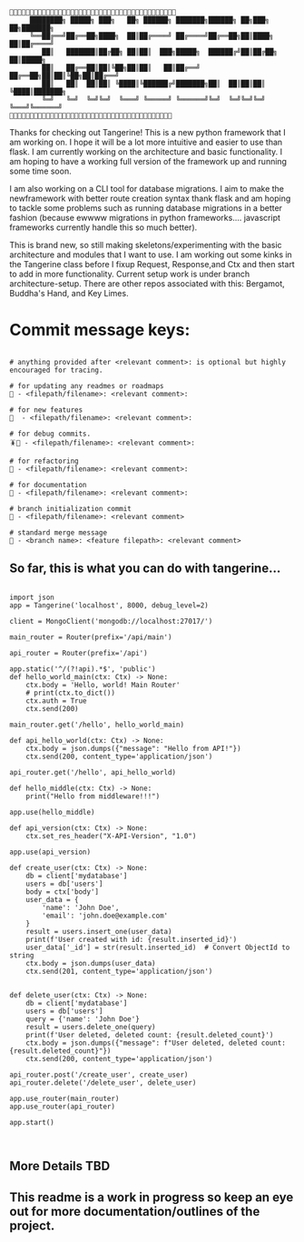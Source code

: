 
```text
🍊🍊🍊🍊🍊🍊🍊🍊🍊🍊🍊🍊🍊🍊🍊🍊🍊🍊🍊🍊🍊🍊🍊🍊🍊🍊🍊🍊🍊🍊🍊🍊🍊🍊🍊🍊🍊🍊🍊🍊🍊
     ████████╗ █████╗ ███╗   ██╗ ██████╗ ███████╗██████╗ ██╗███╗   ██╗███████╗
     ╚══██╔══╝██╔══██╗████╗  ██║██╔════╝ ██╔════╝██╔══██╗██║████╗  ██║██╔════╝
        ██║   ███████║██╔██╗ ██║██║  ███╗█████╗  ██████╔╝██║██╔██╗ ██║█████╗
        ██║   ██╔══██║██║╚██╗██║██║   ██║██╔══╝  ██╔══██╗██║██║╚██╗██║██╔══╝
        ██║   ██║  ██║██║ ╚████║╚██████╔╝███████╗██║  ██║██║██║ ╚████║███████╗
        ╚═╝   ╚═╝  ╚═╝╚═╝  ╚═══╝ ╚═════╝ ╚══════╝╚═╝  ╚═╝╚═╝╚═╝  ╚═══╝╚══════╝
🍊🍊🍊🍊🍊🍊🍊🍊🍊🍊🍊🍊🍊🍊🍊🍊🍊🍊🍊🍊🍊🍊🍊🍊🍊🍊🍊🍊🍊🍊🍊🍊🍊🍊🍊🍊🍊🍊🍊🍊
```
Thanks for checking out Tangerine! This is a new python framework that I am working on. I hope
it will be a lot more intuitive and easier to use than flask. I am currently working on the
architecture and basic functionality. I am hoping to have a working full version of the framework
up and running some time soon.


I am also working on a CLI tool for database migrations.
I aim to make the newframework with better route creation syntax thank flask and
am hoping to tackle some problems such as running database migrations in a better fashion (because
ewwww migrations in python frameworks.... javascript frameworks currently handle this so much better).

This is brand new, so still making skeletons/experimenting with the basic architecture and modules that I want to use.
I am working out some kinks in the Tangerine class before I fixup Request, Response,and Ctx and then start to add in
more functionality. Current setup work is under branch architecture-setup. There are other repos associated with this:
Bergamot, Buddha's Hand, and Key Limes.

# Commit message keys:
```

# anything provided after <relevant comment>: is optional but highly encouraged for tracing.

# for updating any readmes or roadmaps
📖 - <filepath/filename>: <relevant comment>:

# for new features
🚀  - <filepath/filename>: <relevant comment>:

# for debug commits.
🪳👟 - <filepath/filename>: <relevant comment>:

# for refactoring
🧠 - <filepath/filename>: <relevant comment>:

# for documentation
🪷 - <filepath/filename>: <relevant comment>:

# branch initialization commit
🌱 - <filepath/filename>: <relevant comment>

# standard merge message
🔀 - <branch name>: <feature filepath>: <relevant comment>

```
## So far, this is what you can do with tangerine...

```

import json
app = Tangerine('localhost', 8000, debug_level=2)

client = MongoClient('mongodb://localhost:27017/')

main_router = Router(prefix='/api/main')

api_router = Router(prefix='/api')

app.static('^/(?!api).*$', 'public')
def hello_world_main(ctx: Ctx) -> None:
    ctx.body = 'Hello, world! Main Router'
    # print(ctx.to_dict())
    ctx.auth = True
    ctx.send(200)

main_router.get('/hello', hello_world_main)

def api_hello_world(ctx: Ctx) -> None:
    ctx.body = json.dumps({"message": "Hello from API!"})
    ctx.send(200, content_type='application/json')

api_router.get('/hello', api_hello_world)

def hello_middle(ctx: Ctx) -> None:
    print("Hello from middleware!!!")

app.use(hello_middle)

def api_version(ctx: Ctx) -> None:
    ctx.set_res_header("X-API-Version", "1.0")

app.use(api_version)

def create_user(ctx: Ctx) -> None:
    db = client['mydatabase']
    users = db['users']
    body = ctx['body']
    user_data = {
        'name': 'John Doe',
        'email': 'john.doe@example.com'
    }
    result = users.insert_one(user_data)
    print(f'User created with id: {result.inserted_id}')
    user_data['_id'] = str(result.inserted_id)  # Convert ObjectId to string
    ctx.body = json.dumps(user_data)
    ctx.send(201, content_type='application/json')


def delete_user(ctx: Ctx) -> None:
    db = client['mydatabase']
    users = db['users']
    query = {'name': 'John Doe'}
    result = users.delete_one(query)
    print(f'User deleted, deleted count: {result.deleted_count}')
    ctx.body = json.dumps({"message": f"User deleted, deleted count: {result.deleted_count}"})
    ctx.send(200, content_type='application/json')

api_router.post('/create_user', create_user)
api_router.delete('/delete_user', delete_user)

app.use_router(main_router)
app.use_router(api_router)

app.start()



```

## More Details TBD


## This readme is a work in progress so keep an eye out for more documentation/outlines of the project.
